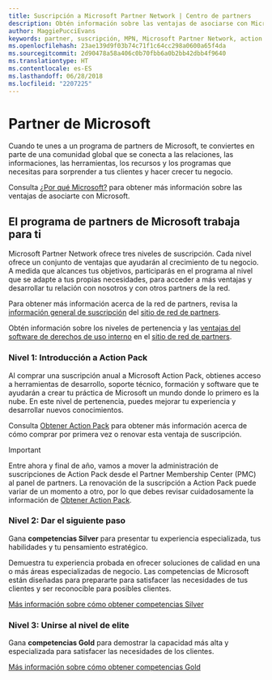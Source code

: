```yaml
---
title: Suscripción a Microsoft Partner Network | Centro de partners
description: Obtén información sobre las ventajas de asociarse con Microsoft.
author: MaggiePucciEvans
keywords: partner, suscripción, MPN, Microsoft Partner Network, action pack, MAPS, suscripción a action pack, ventajas, ventajas de MPN, suscripción, silver, gold, competencias
ms.openlocfilehash: 23ae139d9f03b74c71f1c64cc298a0600a65f4da
ms.sourcegitcommit: 2d90478a58a406c0b70fbb6a0b2bb42dbb4f9640
ms.translationtype: HT
ms.contentlocale: es-ES
ms.lasthandoff: 06/28/2018
ms.locfileid: "2207225"
---
```

# <a name="partner-with-microsoft"></a>Partner de Microsoft

Cuando te unes a un programa de partners de Microsoft, te conviertes en parte de una comunidad global que se conecta a las relaciones, las informaciones, las herramientas, los recursos y los programas que necesitas para sorprender a tus clientes y hacer crecer tu negocio. 

Consulta [¿Por qué Microsoft?](https://partner.microsoft.com/business-opportunities/why-microsoft) para obtener más información sobre las ventajas de asociarte con Microsoft. 


## <a name="the-microsoft-partner-program-works-for-you"></a>El programa de partners de Microsoft trabaja para ti

Microsoft Partner Network ofrece tres niveles de suscripción. Cada nivel ofrece un conjunto de ventajas que ayudarán al crecimiento de tu negocio. A medida que alcances tus objetivos, participarás en el programa al nivel que se adapte a tus propias necesidades, para acceder a más ventajas y desarrollar tu relación con nosotros y con otros partners de la red. 

Para obtener más información acerca de la red de partners, revisa la [información general de suscripción](https://partner.microsoft.com/membership) del [sitio de red de partners](https://partner.microsoft.com). 

Obtén información sobre los niveles de pertenencia y las [ventajas del software de derechos de uso interno](https://partner.microsoft.com/membership/internal-use-software) en el [sitio de red de partners](https://partner.microsoft.com). 

### <a name="level-1---get-started-with-the-action-pack"></a>Nivel 1: Introducción a Action Pack 

Al comprar una suscripción anual a Microsoft Action Pack, obtienes acceso a herramientas de desarrollo, soporte técnico, formación y software que te ayudarán a crear tu práctica de Microsoft un mundo donde lo primero es la nube. En este nivel de pertenencia, puedes mejorar tu experiencia y desarrollar nuevos conocimientos.

Consulta [Obtener Action Pack](mpn-get-action-pack.md) para obtener más información acerca de cómo comprar por primera vez o renovar esta ventaja de suscripción.  

>[!IMPORTANT]
>Entre ahora y final de año, vamos a mover la administración de suscripciones de Action Pack desde el Partner Membership Center (PMC) al panel de partners. La renovación de la suscripción a Action Pack puede variar de un momento a otro, por lo que debes revisar cuidadosamente la información de [Obtener Action Pack](mpn-get-action-pack.md).  


### <a name="level-2---take-the-next-step"></a>Nivel 2: Dar el siguiente paso

Gana **competencias Silver** para presentar tu experiencia especializada, tus habilidades y tu pensamiento estratégico. 
    
Demuestra tu experiencia probada en ofrecer soluciones de calidad en una o más áreas especializadas de negocio. Las competencias de Microsoft están diseñadas para prepararte para satisfacer las necesidades de tus clientes y ser reconocible para posibles clientes. 

[Más información sobre cómo obtener competencias Silver](https://partner.microsoft.com/membership/competencies)


### <a name="level-3---join-the-elite-tier"></a>Nivel 3: Unirse al nivel de elite

Gana **competencias Gold** para demostrar la capacidad más alta y especializada para satisfacer las necesidades de los clientes. 

[Más información sobre cómo obtener competencias Gold](https://partner.microsoft.com/membership/competencies)


